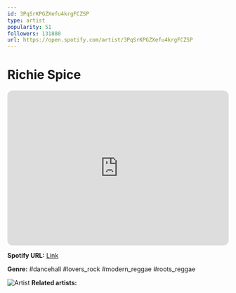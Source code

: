 ```yaml
---
id: 3PqSrKPGZXefu4krgFCZSP
type: artist
popularity: 51
followers: 131880
url: https://open.spotify.com/artist/3PqSrKPGZXefu4krgFCZSP
---
```

# Richie Spice

<iframe style="border-radius:12px" src="https://open.spotify.com/embed/artist/3PqSrKPGZXefu4krgFCZSP" width="100%" height="352" frameBorder="0" allowfullscreen="" allow="autoplay; clipboard-write; encrypted-media; fullscreen; picture-in-picture" loading="lazy"></iframe>

**Spotify URL:** [Link](https://open.spotify.com/artist/3PqSrKPGZXefu4krgFCZSP)

**Genre:**  #dancehall #lovers_rock #modern_reggae #roots_reggae

![Artist](https://i.scdn.co/image/ab6761610000e5eb2bcf58eb2e69f844bb64a923)
**Related artists:**

